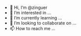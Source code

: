 - 👋 Hi, I’m @zinguer
- 👀 I’m interested in ...
- 🌱 I’m currently learning ...
- 💞️ I’m looking to collaborate on ...
- 📫 How to reach me ...

<!---
zinguer/zinguer is a ✨ special ✨ repository because its `README.md` (this file) appears on your GitHub profile.
You can click the Preview link to take a look at your changes.
--->
